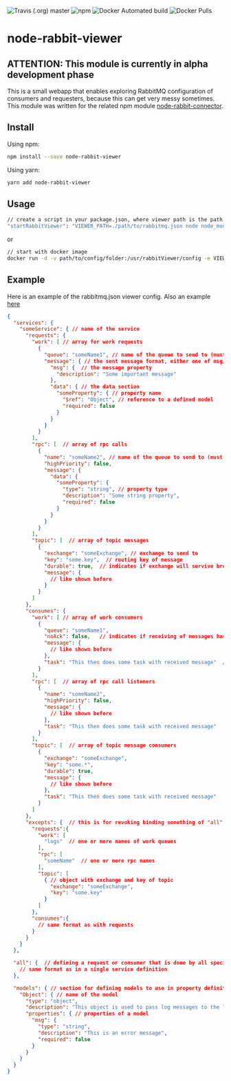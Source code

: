 ![Travis (.org) master](https://img.shields.io/travis/eBuccaneer/node-rabbit-viewer.svg) 
![npm](https://img.shields.io/npm/dt/node-rabbit-viewer.svg)
![Docker Automated build](https://img.shields.io/docker/build/ebuccaneer/node-rabbit-viewer.svg)
![Docker Pulls](https://img.shields.io/docker/pulls/ebuccaneer/node-rabbit-viewer.svg)

# node-rabbit-viewer

## ATTENTION: This module is currently in alpha development phase

This is a small webapp that enables exploring RabbitMQ configuration of 
consumers and requesters, because this can get very messy sometimes. This module was written for the related npm module
[node-rabbit-connector](https://www.npmjs.com/package/node-rabbit-connector).

## Install
Using npm:
```bash
npm install --save node-rabbit-viewer
```
Using yarn:
```bash
yarn add node-rabbit-viewer
```

## Usage
```bash
// create a script in your package.json, where viewer path is the path to the viewer config json
"startRabbitViewer": "VIEWER_PATH=./path/to/rabbitmq.json node node_modules/node-rabbit-viewer/dist/index.js"
```
or
```bash
// start with docker image
docker run -d -v path/to/config/folder:/usr/rabbitViewer/config -e VIEWER_PATH=./config/rabbitmq.json -e VIEWER_PORT=8888 -p 8880:8888 ebuccaneer/node-rabbit-viewer
```

## Example
Here is an example of the rabbitmq.json viewer config.
Also an example [here](https://github.com/eBuccaneer/node-rabbit-viewer/tree/master/examples)
```json
{
  "services": {
    "someService": { // name of the service
      "requests": {
        "work": [ // array for work requests
          {
            "queue": "someName1", // name of the queue to send to (must be unique, also regarding rpc names)
            "message": { // the sent message format, either one of msg/data or both
              "msg": {  // the message property
                "description": "Some important message"
              },
              "data": { // the data section
                "someProperty": { // property name
                  "$ref": "Object", // reference to a defined model
                  "required": false
                }
              }
            }
          }
        ],
        "rpc": [  // array of rpc calls
          {
            "name": "someName2", // name of the queue to send to (must be unique, also regarding work queue names)
            "highPriority": false,
            "message": {
              "data": {
                "someProperty": {
                  "type": "string", // property type
                  "description": "Some string property",
                  "required": false
                }
              }
            }
          }
        ],
        "topic": [  // array of topic messages
          {
            "exchange": "someExchange", // exchange to send to
            "key": "some.key",  // routing key of message
            "durable": true,  // indicates if exchange will survive broker restarts
            "message": {
              // like shown before
            }
          }
        ]
      },
      "consumes": {
        "work": [ // array of work consumers
          {
            "queue": "someName1",
            "noAck": false,   // indicates if receiving of messages has to be acknowledged
            "message": {
              // like shown before
            },
            "task": "This then does some task with received message"  // small description of what is done on message reception
          }
        ],
        "rpc": [  // array of rpc call listeners
          {
            "name": "someName2",
            "highPriority": false,
            "message": {
              // like shown before
            },
            "task": "This then does some task with received message"
          }
        ],
        "topic": [  // array of topic message consumers
          {
            "exchange": "someExchange",
            "key": "some.*",
            "durable": true,
            "message": {
              // like shown before
            },
            "task": "This then does some task with received message"
          }
        ]
      },
      "excepts": {  // this is for revoking binding something of "all" section to this service
        "requests":{
          "work": [
            "logs"  // one or more names of work queues
          ],
          "rpc": [
            "someName"  // one or more rpc names
          ],
          "topic": [
            { // object with exchange and key of topic
              "exchange": "someExchange",
              "key": "some.key"
            }
          ]
        },
        "consumes":{
          // same format as with requests
        }
      }
    }
  },

  "all": {  // defining a request or consumer that is done by all specified services
    // same format as in a single service definition
  },

  "models": { // section for defining models to use in property definitions
    "Object": { // name of the model
      "type": "object",
      "description": "This object is used to pass log messages to the logger MS",
      "properties": { // properties of a model
        "msg": {
          "type": "string",
          "description": "This is an error message",
          "required": false
        }
      }
    }
  }
}
```